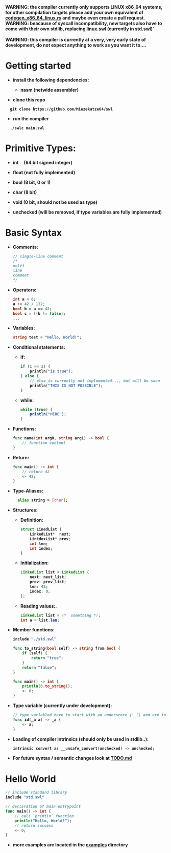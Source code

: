 <span color="red">
<b>WARNING: the compiler currently only supports LINUX x86_64 systems, for other compilation targets please add your own equivalent of <a href="https://github.com/Miezekatze64/swl/blob/main/src/codegen_x86_64_linux.rs" target="_blank">codegen_x86_64_linux.rs</a> and maybe even create a pull request.<br>
WARNING: beacause of syscall incompatibility, new targets also have to come with their own stdlib, replacing <a href="./swl/linux.swl">linux.swl</a> (currently in <a href="swl/std.swl">std.swl</a>)`
<br><br>
<b>WARNING: this compiler is currently at a very, very early state of development, do not expect anything to work as you want it to....</b>
</span>

# Getting started

- install the following dependencies:
  
  - nasm (netwide assembler)

- clone this repo

```shell
  git clone https://github.com/Miezekatze64/swl
```

- run the compiler

```shell
  ./swlc main.swl
```

# Primitive Types:

- int     (64 bit signed integer)

- float  (not fully implemented)

- bool (8 bit, 0 or 1)

- char (8 bit)

- void (0 bit, should not be used as type)

- unchecked (will be removed, if type variables are fully implemented)

# Basic Syntax

- Comments:
  
  ```c
  // single-line comment
  /*
  multi
  line
  comment
  */
  ```

- Operators: 
  
  ```csharp
  int a = 0;
  a += 42 / 132;
  bool b = a == 42;
  bool c = !(b != false);
  ...
  ```

- Variables:
  
  ```go
  string test = "Hello, World!";
  ```

- Conditional statements:
  
  - if:
    
    ```c
    if (1 == 1) {
        println("is true");
    } else {
        // else is currently not implemented..., but will be soon
        println("THIS IS NOT POSSIBLE");
    }
    ```
  
  - while:
    
    ```java
    while (true) {
        println("HERE");
    }
    ```

- Functions: 
  
  ```go
  func name(int arg0, string arg1) -> bool {
      // function content
  }
  ```

- Return:
  
  ```go
  func main() -> int {
      // return 42
      <- 42;
  }
  ```

- Type-Aliases:
  
  ```bash
    alias string = [char];
  ```

- Structures:
  
  - Definition:
    
    ```c
    struct LinedList {
        LinkedList*  next;
        LinkdexList* prev;
        int len;
        int index;
    }
    ```
  
  - Initialization:
    
    ```java
    LinkedList list = LinkedList {
        next: next_list;
        prev: prev_list;
        len: 42;
        index: 0;
    };
    ```
  
  - Reading values:.
    
    ```java
    LinkedList list = /*  something */;
    int a = list.len;
    ```

- Member functions:
  
  ```go
  include "./std.swl"
  
  func to_string(bool self) -> string from bool {
      if (self) {
          return "true";
      }
      return "false";
  }
  
  func main() -> int {
      println(0.to_string();
      <- 0;
  }
  ```

- Type variable (currently under development):
  
  ```go
  // type variabled have to start with an underscore ('_') and are inferred by the compiler
  func id(_a a) -> _a {
      <- a;
  }
  ```

- Loading of compiler intrinsics (should only be used in stdlib..):
  
  ```c
  intrinsic convert as __unsafe_convert(unchecked) -> unchecked;
  ```

- For future syntax / semantic changes look at [TODO.md](./TODO.md)

# Hello World

```go
// include standard library
include "std.swl"

// declaration of main entrypoint
func main() -> int {
    // call `println` function
    println("Hello, World!");
    // return success
    <- 0;
}
```

- more examples are located in the [examples](./examples) directory

